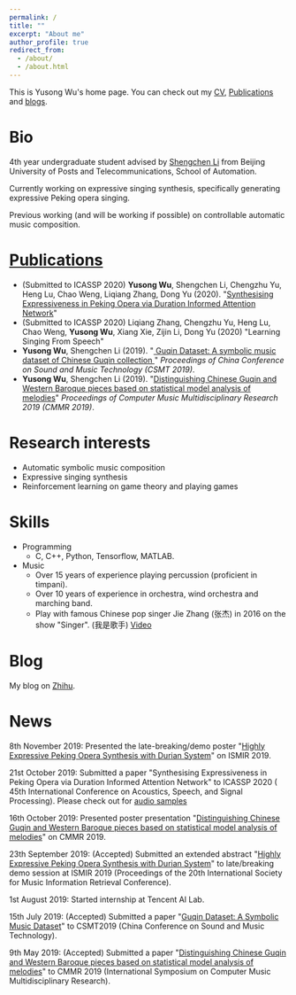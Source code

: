 ```yaml
---
permalink: /
title: ""
excerpt: "About me"
author_profile: true
redirect_from: 
  - /about/
  - /about.html
---
```


This is Yusong Wu's home page. You can check out my [CV](https://lukewys.github.io/cv/), [Publications](https://lukewys.github.io/publications/) and [blogs](https://www.zhihu.com/people/wu-yu-song-52/posts).

# Bio

4th year undergraduate student advised by [Shengchen Li]( https://shengchenli.github.io/ ) from Beijing University of Posts and Telecommunications, School of Automation.

Currently working on expressive singing synthesis, specifically generating expressive Peking opera singing.

Previous working (and will be working if possible) on controllable automatic music composition.

# [Publications]( https://lukewys.github.io/publications/ )

- (Submitted to ICASSP 2020) **Yusong Wu**, Shengchen Li, Chengzhu Yu, Heng Lu, Chao Weng, Liqiang Zhang, Dong Yu (2020). "[Synthesising Expressiveness in Peking Opera via Duration Informed Attention Network]( https://lukewys.github.io/files/ISMIR2019-audio-sample.html )" 
- (Submitted to ICASSP 2020) Liqiang Zhang, Chengzhu Yu, Heng Lu, Chao Weng, **Yusong Wu**, Xiang Xie, Zijin Li, Dong Yu (2020) "Learning Singing From Speech"
-  **Yusong Wu**, Shengchen Li (2019). "[ Guqin Dataset: A symbolic music dataset of Chinese Guqin collection ](https://lukewys.github.io/publications/CSMT2019) " *Proceedings of China Conference on Sound and Music Technology (CSMT 2019)*. 
-  **Yusong Wu**, Shengchen Li (2019). "[Distinguishing Chinese Guqin and Western Baroque pieces based on statistical model analysis of melodies](https://lukewys.github.io/publications/CMMR2019)" *Proceedings of Computer Music Multidisciplinary Research 2019 (CMMR 2019)*. 

# Research interests

- Automatic symbolic music composition
- Expressive singing synthesis
- Reinforcement learning on game theory and playing games

# Skills

* Programming
  * C, C++, Python, Tensorflow, MATLAB.
* Music
  * Over 15 years of experience playing percussion (proficient in timpani).
  * Over 10 years of experience in orchestra, wind orchestra and marching band.
  * Play with famous Chinese pop singer Jie Zhang (张杰) in 2016 on the show "Singer". (我是歌手) [Video]( https://www.iqiyi.com/v_19rrbclxtw.html )
  
# Blog

My blog on [Zhihu](https://www.zhihu.com/people/wu-yu-song-52/posts).

# News

8th November 2019: Presented the late-breaking/demo poster "[Highly Expressive Peking Opera Synthesis with Durian System](https://lukewys.github.io/publications/ISMIR2019)" on ISMIR 2019.

21st October 2019: Submitted a paper "Synthesising Expressiveness in Peking Opera via Duration Informed Attention Network" to ICASSP 2020 ( 45th International Conference on Acoustics, Speech, and Signal Processing). Please check out for [audio samples](https://lukewys.github.io/files/ISMIR2019-audio-sample.html )

16th October 2019: Presented poster presentation "[Distinguishing Chinese Guqin and Western Baroque pieces based on statistical model analysis of melodies](https://lukewys.github.io/publications/CMMR2019)" on CMMR 2019.

23th September 2019: (Accepted) Submitted an extended abstract "[Highly Expressive Peking Opera Synthesis with Durian System](https://lukewys.github.io/publications/ISMIR2019)" to late/breaking demo session at ISMIR 2019 (Proceedings of the 20th International Society for Music Information Retrieval Conference).

1st August 2019: Started internship at Tencent AI Lab.

15th July 2019: (Accepted) Submitted a paper "[Guqin Dataset: A Symbolic Music Dataset](https://lukewys.github.io/publications/CSMT2019)" to CSMT2019 (China Conference on Sound and Music Technology).

9th May 2019: (Accepted) Submitted a paper "[Distinguishing Chinese Guqin and Western Baroque pieces based on statistical model analysis of melodies](https://lukewys.github.io/publications/CMMR2019)" to CMMR 2019 (International Symposium on Computer Music Multidisciplinary Research).

